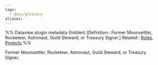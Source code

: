 ```yaml
---
tags:
  - docs/glossary
aliases:
---
```

%% Dataview plugin metadata (hidden)
[Definition:: Former Moonsettler, Rocketeer, Astronaut, Guild Steward, or Treasury Signer.]
Related:: [Roles](Roles.md), [Projects](../../docs/Projects.md)
%%

Former Moonsettler, Rocketeer, Astronaut, Guild Steward, or Treasury Signer.